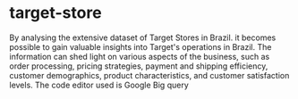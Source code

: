 # target-store
By analysing the extensive dataset of Target Stores in Brazil. it becomes possible to gain valuable insights into Target's operations in Brazil. 
The information can shed light on various aspects of the business, 
such as order processing, pricing strategies, payment and shipping efficiency, customer demographics, product characteristics, and customer satisfaction levels.
The code editor used is Google Big query
